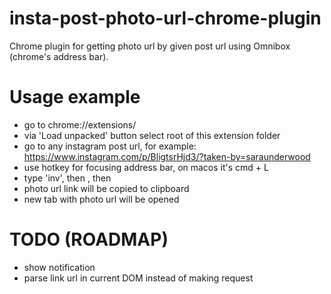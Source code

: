 # insta-post-photo-url-chrome-plugin

Chrome plugin for getting photo url by given post url using Omnibox (chrome's address bar).

# Usage example

- go to chrome://extensions/
- via 'Load unpacked' button select root of this extension folder
- go to any instagram post url, for example: https://www.instagram.com/p/BligtsrHjd3/?taken-by=saraunderwood
- use hotkey for focusing address bar, on macos it's cmd + L
- type 'inv', then <TAB>, then <ENTER>
- photo url link will be copied to clipboard
- new tab with photo url will be opened

# TODO (ROADMAP)

- show notification
- parse link url in current DOM instead of making request

